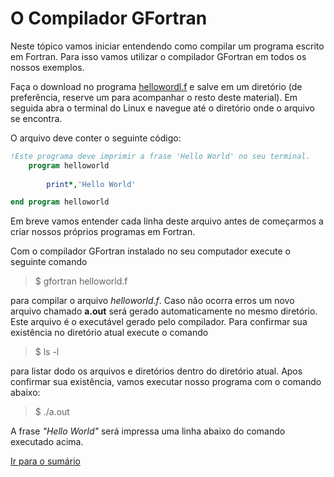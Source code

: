 # O Compilador GFortran
Neste tópico vamos iniciar entendendo como compilar um programa escrito em Fortran. Para isso vamos 
utilizar o compilador GFortran em todos os nossos exemplos.

Faça o download no programa [hellowordl.f](www.goo.gl) e salve em um diretório (de preferência, reserve um para acompanhar o resto deste material). Em seguida abra o terminal do Linux e navegue até o diretório onde o arquivo se encontra.

O arquivo deve conter o seguinte código:
```fortran
!Este programa deve imprimir a frase 'Hello World' no seu terminal.
    program helloworld
       
        print*,'Hello World'

end program helloworld
```
Em breve vamos entender cada linha deste arquivo antes de começarmos a criar nossos próprios programas em Fortran.

Com o compilador GFortran instalado no seu computador execute o seguinte comando

> $ gfortran helloworld.f

para compilar o arquivo *helloworld.f*. Caso não ocorra erros um novo arquivo chamado **a.out** será gerado automaticamente no mesmo diretório. Este arquivo é o executável gerado pelo compilador. Para confirmar sua existência no diretório atual execute o comando

>$ ls -l

para listar dodo os arquivos e diretórios dentro do diretório atual. Apos confirmar sua existência, vamos executar nosso programa com o comando abaixo:

> $ ./a.out

A frase *"Hello World"* será impressa uma linha abaixo do comando executado acima.

[Ir para o sumário](https://github.com/sunfreitas/apostila-gfortran/blob/master/Sumario.md)
